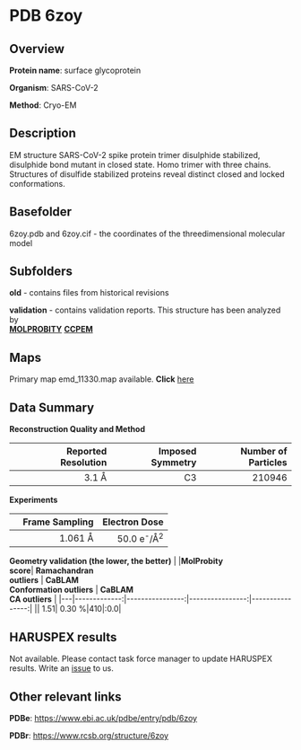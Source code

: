 # PDB 6zoy

## Overview

**Protein name**: surface glycoprotein

**Organism**: SARS-CoV-2

**Method**: Cryo-EM

## Description

EM structure SARS-CoV-2 spike protein trimer disulphide stabilized, disulphide bond mutant in closed state. Homo trimer with three chains. Structures of disulfide stabilized proteins reveal distinct closed and locked conformations.

## Basefolder

6zoy.pdb and 6zoy.cif - the coordinates of the threedimensional molecular model

## Subfolders



**old** - contains files from historical revisions

**validation** - contains validation reports. This structure has been analyzed by <br>  [**MOLPROBITY**](https://github.com/thorn-lab/coronavirus_structural_task_force/tree/master/pdb/surface_glycoprotein/SARS-CoV-2/6zoy/validation/molprobity)   [**CCPEM**](https://github.com/thorn-lab/coronavirus_structural_task_force/tree/master/pdb/surface_glycoprotein/SARS-CoV-2/6zoy/validation/ccpem-validation) 



## Maps

Primary map emd_11330.map available. **Click** [here](http://ftp.wwpdb.org/pub/emdb/structures/EMD-11330/map/) 

## Data Summary
**Reconstruction Quality and Method**

|   | Reported Resolution | Imposed Symmetry | Number of Particles |
|---|-------------:|----------------:|--------------:|
|   |3.1 Å|C3|210946|

**Experiments**

|   | Frame Sampling | Electron Dose |
|---|-------------:|----------------:|
|   |1.061 Å|50.0 e<sup>-</sup>/Å<sup>2</sup>|

**Geometry validation (the lower, the better)**
|   |**MolProbity<br>score**| **Ramachandran<br>outliers** | **CaBLAM<br>Conformation outliers** | **CaBLAM<br>CA outliers** |
|---|-------------:|----------------:|----------------:|----------------:|
||  1.51|  0.30 %|410|:0.0|

## HARUSPEX results

Not available. Please contact task force manager to update HARUSPEX results. Write an [issue](https://github.com/thorn-lab/coronavirus_structural_task_force/issues) to us.

## Other relevant links 
**PDBe**:  https://www.ebi.ac.uk/pdbe/entry/pdb/6zoy
 
**PDBr**: https://www.rcsb.org/structure/6zoy 
